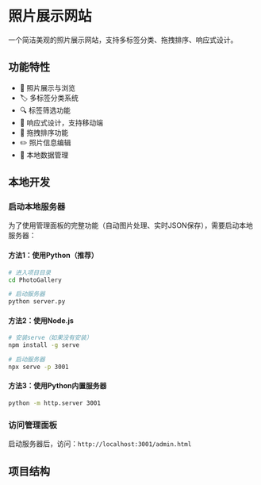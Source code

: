 # 照片展示网站

一个简洁美观的照片展示网站，支持多标签分类、拖拽排序、响应式设计。

## 功能特性

- 📸 照片展示与浏览
- 🏷️ 多标签分类系统
- 🔍 标签筛选功能
- 📱 响应式设计，支持移动端
- 🎯 拖拽排序功能
- ✏️ 照片信息编辑
- 💾 本地数据管理

## 本地开发

### 启动本地服务器

为了使用管理面板的完整功能（自动图片处理、实时JSON保存），需要启动本地服务器：

#### 方法1：使用Python（推荐）

```bash
# 进入项目目录
cd PhotoGallery

# 启动服务器
python server.py
```

#### 方法2：使用Node.js

```bash
# 安装serve（如果没有安装）
npm install -g serve

# 启动服务器
npx serve -p 3001
```

#### 方法3：使用Python内置服务器

```bash
python -m http.server 3001
```

### 访问管理面板

启动服务器后，访问：`http://localhost:3001/admin.html`

## 项目结构

```